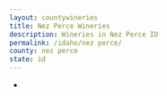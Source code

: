 ```yaml
---
layout: countywineries
title: Nez Perce Wineries
description: Wineries in Nez Perce ID
permalink: /idaho/nez perce/
county: nez perce
state: id
---
```

-
